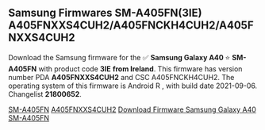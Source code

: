 <h2>Samsung Firmwares SM-A405FN(3IE) A405FNXXS4CUH2/A405FNCKH4CUH2/A405FNXXS4CUH2</h2>
Download the Samsung firmware for the ✅ <strong>Samsung Galaxy A40 </strong> ⭐ <strong>SM-A405FN</strong> with product code <strong>3IE</strong> <strong> from Ireland</strong>. This firmware has version number PDA <strong>A405FNXXS4CUH2</strong> and CSC A405FNCKH4CUH2. The operating system of this firmware is Android R , with build date 2021-09-06. Changelist <strong>21800652</strong>.


[SM-A405FN](https://samfirm.shop/samsung/model/SM-A405FN)
[A405FNXXS4CUH2](https://samfirm.shop/samsung/pda/A405FNXXS4CUH2)
[Download Firmware Samsung Galaxy A40 SM-A405FN](https://samfirm.shop/samsung/firmware/453051)
